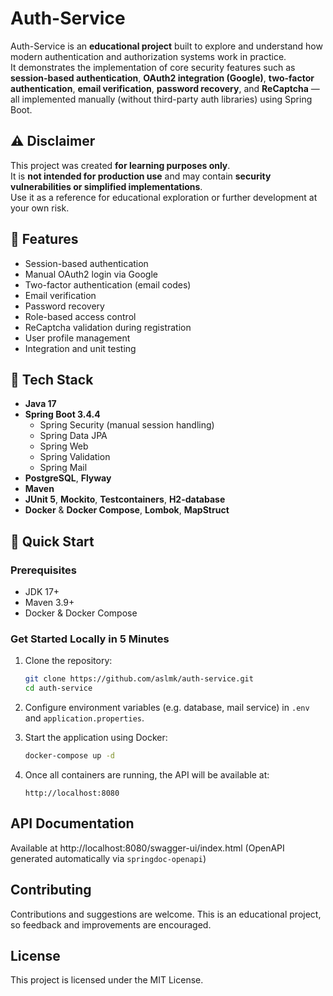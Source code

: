 # Auth-Service

Auth-Service is an **educational project** built to explore and understand how modern authentication and authorization systems work in practice.  
It demonstrates the implementation of core security features such as **session-based authentication**, **OAuth2 integration (Google)**, **two-factor authentication**, **email verification**, **password recovery**, and **ReCaptcha** — all implemented manually (without third-party auth libraries) using Spring Boot.

## ⚠️ Disclaimer

This project was created **for learning purposes only**.  
It is **not intended for production use** and may contain **security vulnerabilities or simplified implementations**.  
Use it as a reference for educational exploration or further development at your own risk.

## 🌟 Features

- Session-based authentication
- Manual OAuth2 login via Google
- Two-factor authentication (email codes)
- Email verification
- Password recovery
- Role-based access control
- ReCaptcha validation during registration
- User profile management
- Integration and unit testing

## 🔧 Tech Stack

- **Java 17**  
- **Spring Boot 3.4.4**
  - Spring Security (manual session handling)
  - Spring Data JPA  
  - Spring Web  
  - Spring Validation  
  - Spring Mail
- **PostgreSQL**, **Flyway**
- **Maven**
- **JUnit 5**, **Mockito**, **Testcontainers**, **H2-database**
- **Docker** & **Docker Compose**, **Lombok**, **MapStruct**

## 🚀 Quick Start

### Prerequisites
- JDK 17+
- Maven 3.9+  
- Docker & Docker Compose

### Get Started Locally in 5 Minutes

1. Clone the repository:
   ```bash
   git clone https://github.com/aslmk/auth-service.git
   cd auth-service
   ```
   
2. Configure environment variables (e.g. database, mail service) in `.env` and `application.properties`.

3. Start the application using Docker:

   ```bash
   docker-compose up -d
   ```

4. Once all containers are running, the API will be available at:

   ```
   http://localhost:8080
   ```

## API Documentation

Available at http://localhost:8080/swagger-ui/index.html
(OpenAPI generated automatically via `springdoc-openapi`)

## Contributing

Contributions and suggestions are welcome.
This is an educational project, so feedback and improvements are encouraged.

## License

This project is licensed under the MIT License.
